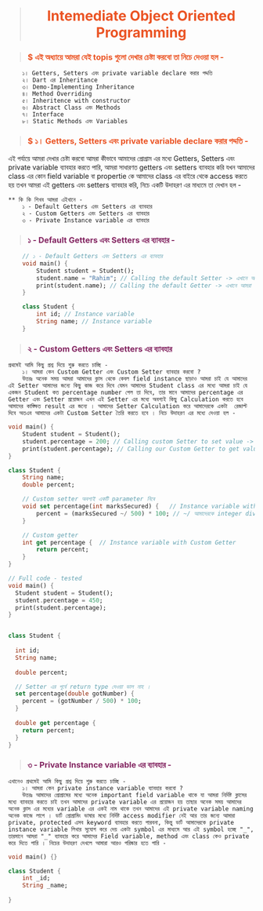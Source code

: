 > <h1 style="text-align: center; color: #eb5424">Intemediate Object Oriented Programming</h1>

> <h3 style="color: #eb5424">$ এই অধ্যায়ে আমরা যেই topis গুলো দেখার চেষ্টা করবো তা নিচে দেওয়া হল - </h3>
        ১। Getters, Setters এবং private variable declare করার পদ্দতি
        ২। Dart এর Inheritance
        ৩। Demo-Implementing Inheritance
        ৪। Method Overriding
        ৫। Inheritence with constructor
        ৬। Abstract Class এবং Methods
        ৭। Interface
        ৮। Static Methods এবং Variables


> <h3  style="color: #eb5424">$ ১। Getters, Setters এবং private variable declare করার পদ্দতি -</h3>
এই পর্যায়ে আমরা দেখার চেষ্টা করবো আমরা কীভাবে আমাদের প্রোগ্রাম এর মধ্যে Getters, Setters এবং private variable ব্যাবহার করতে পারি, আমরা সাধারণত getters এবং setters ব্যাবহার করি যখন আমাদের class এর কোন field variable বা propertie কে আমাদের class এর বাইরে থেকে access করতে হয় তখন আমরা এই getters এবং setters ব্যাবহার করি, নিচে একটি উদাহরণ এর মাধ্যমে তা দেখান হল -

	** কি কি শিখব আমরা এইখানে -
		১ - Default Getters এবং Setters এর ব্যাবহার 
		২ - Custom Getters এবং Setters এর ব্যাবহার
		৩ - Private Instance variable এর ব্যাবহার

><h3 style="color: #832561">১ - Default Getters এবং Setters এর ব্যাবহার - </h3>
```dart
	// ১ - Default Getters এবং Setters এর ব্যাবহার
	void main() {
		Student student = Student();
		student.name = "Rahim"; // Calling the default Setter -> এখানে আমরা default Setter ব্যাবহার করছি, এটা by default ক্লাস এর Instance variable তৈরি করার সময় compiler আমাদের দিবে getter
		print(student.name); // Calling the default Getter -> এখানে আমরা default Getter ব্যাবহার করছি, এটা by default ক্লাস এর Instance variable তৈরি করার সময় compiler আমাদের দিবে ।
	}

	class Student {
		int id; // Instance variable
		String name; // Instance variable
	}
```

><h3 style="color: #832561">২ - Custom Getters এবং Setters এর ব্যাবহার</h3>

	প্রথমেই আমি কিছু প্রশ্ন দিয়ে শুরু করতে চাচ্ছি -
		১। আমরা কেন Custom Getter এবং Custom Setter ব্যাবহার করবো ?
		উত্তরঃ অনেক সময় আমরা আমাদের ক্লাস থেকে কেবল field instance ছাড়াও আমরা চাই যে আমাদের এই Setter আমাদের জন্যে কিছু কাজ করে দিবে যেমন আমাদের Student class এর মধ্যে আমরা চাই যে একজন Student কত percentage number পেল তা দিবে, তার মানে আমাদের percentage এর Getter এবং Setter প্রয়োজন এখন এই Setter এর মধ্যে অবশ্যই কিছু Calculation করতে হবে আমাদের কাঙ্ক্ষিত result এর জন্যে । আমাদের Setter Calculation করে আমাদেরকে একটা  রেজাল্ট দিবে অতএব আমাদের একটা Custom Setter তৈরি করতে হবে । নিচে উদাহরণ এর মধ্যে দেওয়া হল -

```dart
void main() {
	Student student = Student();
	student.percentage = 200; // Calling custom Setter to set value -> এখানে আমরা যেই value Custom Setter এ দিব তা সরাসরি Setter এর parameter হিসাবে যাবে ।
	print(student.percentage); // Calling our Custom Getter to get value
}

class Student {
	String name;
	double percent;

	// Custom setter অবশ্যই একটি parameter নিবে 
	void set percentage(int marksSecured) {   // Instance variable with Custom Setter
		percent = (marksSecured ~/ 500) * 100; // ~/ আমাদেরকে integer division এ সাহায্য করে 
	}

	// Custom getter
	int get percentage {  // Instance variable with Custom Getter
		return percent;
	}
}

// Full code - tested
void main() {
  Student student = Student();
  student.percentage = 450;
  print(student.percentage);
}


class Student {
 
  int id;
  String name;
  
  double percent;

  // Setter এর পূর্বে return type দেওয়া ভাল নাহ ।
  set percentage(double gotNumber) {
    percent = (gotNumber / 500) * 100;
  }
  
  double get percentage {
    return percent;
  }
}
```

><h3 style="color: #832561">৩ - Private Instance variable এর ব্যাবহার - </h3>

	এখানেও প্রথমেই আমি কিছু প্রশ্ন দিয়ে শুরু করতে চাচ্ছি -
		১। আমরা কেন private instance variable ব্যাবহার করবো ?
		উত্তরঃ আমাদের প্রোগ্রামের মধ্যে অনেক important field variable থাকে যা আমরা নির্দিষ্ট ক্লাসের মধ্যে ব্যাবহার করতে চাই তখন আমাদের private variable এর প্রয়োজন হয় তাছার অনেক সময় আমাদের অনেক ক্লাস এর মধ্যের variable এর একই নাম থাকে তখন আমাদের এই private variable naming অনেক কাজে লাগে । ডার্ট প্রোগ্রামিং ভাষার মধ্যে নির্দিষ্ট access modifier নেই আর তার জন্যে আমারা private, protected এসব keyword ব্যাবহার করতে পারবনা, কিন্তু ডার্ট আমাদেরকে private instance variable লিখার সুযোগ করে দেয় একটা symbol এর মাধ্যমে আর এই symbol হচ্ছে "_", তারমানে আমরা "_" ব্যাবহার করে আমাদের Field variable, method এবং class কেও private করে দিতে পারি । নিচের উদাহরণ দেখলে আমারা আরও পরিষ্কার হতে পারি - 

```dart
void main() {}

class Student {
	int _id;
	String _name;
	
}
```


  